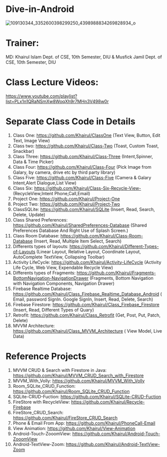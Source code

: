 # Dive-in-Android
![109130344_3352600398299250_4398988834269828934_o](https://user-images.githubusercontent.com/48696824/96034429-5ab13680-0e83-11eb-89bb-24be26d51553.jpg)


# Trainer:
MD: Khairul Islam
Dept. of CSE, 10th Semester, DIU
 &
Musfick Jamil
Dept. of CSE, 10th Semester, DIU 

# Class Lecture Videos:
https://www.youtube.com/playlist?list=PLx1n1QRaNSmXw8WoqXh9r7MHn3V498w0r

# Separate Class Code in Details
01. Class One: https://github.com/KhairuI/ClassOne (Text View, Button, Edit Text, Image View)
02. Class two: https://github.com/KhairuI/Class-Two (Toast, Custom Toast, Snackbar)
03. Class Three: https://github.com/KhairuI/Class-Three (Intent,Spinner, Data & Time Picker)
04. Class Four: https://github.com/KhairuI/Class-Four (Pick Image from Galary, by camera, drive etc by third party library)
05. Class Five: https://github.com/KhairuI/Class-Five (Camera & Galary Intent,Alert Dialogue,List View)
06. Class Six: https://github.com/KhairuI/Class-Six-Recycle-View- (RecycleView,Intent Phone,Call,Email)
07. Project One: https://github.com/KhairuI/Project-One
08. Project Two: https://github.com/KhairuI/Project-Two
09. ClassSQLite: https://github.com/KhairuI/SQLite (Insert, Read, Search, Delete, Update)
10. Class Shared Preferences: https://github.com/KhairuI/SharedPreferences-Database (Shared Preferences Database And Right Use of Splash Screen.) 
11. Class Room Database: https://github.com/KhairuI/Class-Room-Database (Insert, Read, Multiple Item Select, Search)
12. Differents types of layouts: https://github.com/KhairuI/Different-Types-of-Layouts (Linear Layout, Relative Layout, Coordinate Layout, AutoComplete TextView, Collapsing Toolbar) 
13. Activity LifeCycle: https://github.com/KhairuI/Activity-LifeCycle (Activity Life Cycle, Web View, Expendable Recycle View)
14. Differents types of Fragments: https://github.com/KhairuI/Fragments-BottomNavigation-NavigationDrawer (Fragments, Bottom Navigation with Navigation Components, Navigation Drawer)
15. Firebase Realtime Database: https://github.com/KhairuI/Class_Firebase_Realtime_Database_Android ( Email, password SignIn. Google SignIn, Insert, Read, Delete, Search)
16. Firebase Firestore: https://github.com/KhairuI/Class_Firebase_Firestore (Insert, Read, Different Types of Quary) 
17. Retrofit: https://github.com/KhairuI/Class_Retrofit (Get, Post, Put, Patch, Delete) 
18. MVVM Architecture: https://github.com/KhairuI/Class_MVVM_Architecture ( View Model, Live Data)

# Reference Projects
01. MVVM CRUD & Search with Firestore in Java: https://github.com/KhairuI/MVVM_CRUD_Search_with_Firestore
02. MVVM_With_Volly: https://github.com/KhairuI/MVVM_With_Volly
03. Room_SQLite_CRUD_Function: https://github.com/KhairuI/Room_SQLite_CRUD_Function
04. SQLite-CRUD-Fuction: https://github.com/KhairuI/SQLite-CRUD-Fuction
05. FireStore with RecycleView: https://github.com/KhairuI/Recycle-Firebase
06. FireStore_CRUD_Search: https://github.com/KhairuI/FireStore_CRUD_Search
07. Phone & Email From App: https://github.com/KhairuI/PhoneCall-Email
08. View Animation: https://github.com/KhairuI/View-Animation
09. Android-Touch-ZooomView: https://github.com/KhairuI/Android-Touch-ZooomView
10. Android-TextView-Zoom: https://github.com/KhairuI/Android-TextView-Zoom

